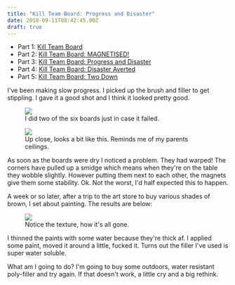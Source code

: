 ```yaml
---
title: "Kill Team Board: Progress and Disaster"
date: 2018-09-11T08:42:45.00Z
draft: true
---
```


- Part 1: [Kill Team Board](https://www.davidmn.org/kill-team-board/)
- Part 2: [Kill Team Board: MAGNETISED!](https://www.davidmn.org/kill-team-board-magnetised/)
- Part 3: [Kill Team Board: Progress and Disaster](https://www.davidmn.org/kill-team-board-progress-and-disaster)
- Part 4: [Kill Team Board: Disaster Averted](/kill-team-board-disaster-averted/)
- Part 5: [Kill Team Board: Two Down](https://www.davidmn.org/kill-team-board-two-down/)

I've been making slow progress. I picked up the brush and filler to get stippling. I gave it a good shot and I think it looked pretty good.
<figure class="kg-card kg-image-card kg-width-wide kg-card-hascaption"><img src="/content/images/2018/08/stippled-boards.jpg" class="kg-image"><figcaption>I did two of the six boards just in case it failed.</figcaption></figure><figure class="kg-card kg-image-card kg-card-hascaption"><img src="/content/images/2018/08/stipple-close-up.jpg" class="kg-image"><figcaption>Up close, looks a bit like this. Reminds me of my parents ceilings.</figcaption></figure>
As soon as the boards were dry I noticed a problem. They had warped! The corners have pulled up a smidge which means when they're on the table they wobble slightly. However putting them next to each other, the magnets give them some stability. Ok. Not the worst, I'd half expected this to happen.

A week or so later, after a trip to the art store to buy various shades of brown, I set about painting. The results are below:
<figure class="kg-card kg-image-card kg-card-hascaption"><img src="/content/images/2018/08/ruined.jpg" class="kg-image"><figcaption>Notice the texture, how it's all gone.</figcaption></figure>
I thinned the paints with some water because they're thick af. I applied some paint, moved it around a little, fucked it. Turns out the filler I've used is super water soluble.

What am I going to do? I'm going to buy some outdoors, water resistant poly-filler and try again. If that doesn't work, a little cry and a big rethink.
